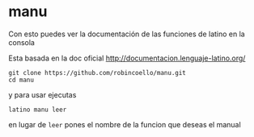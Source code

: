 # manu

Con esto puedes ver la documentación de las funciones de latino en la consola

Esta basada en la doc oficial http://documentacion.lenguaje-latino.org/

```
git clone https://github.com/robincoello/manu.git
cd manu
```
y para usar ejecutas 
```
latino manu leer

```

en lugar de ```leer``` pones el nombre de la funcion que deseas el manual
